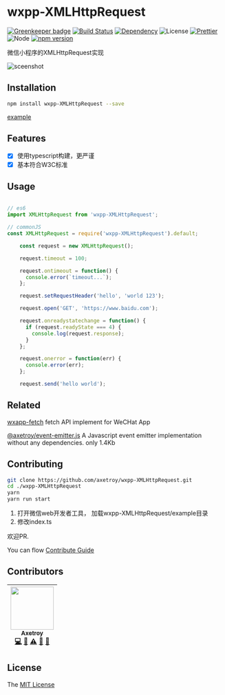# wxpp-XMLHttpRequest

[![Greenkeeper badge](https://badges.greenkeeper.io/axetroy/wxpp-XMLHttpRequest.svg)](https://greenkeeper.io/)
[![Build Status](https://travis-ci.org/axetroy/wxpp-XMLHttpRequest.svg?branch=master)](https://travis-ci.org/axetroy/wxpp-XMLHttpRequest)
[![Dependency](https://david-dm.org/axetroy/wxpp-XMLHttpRequest.svg)](https://david-dm.org/axetroy/wxpp-XMLHttpRequest)
![License](https://img.shields.io/badge/license-MIT-green.svg)
[![Prettier](https://img.shields.io/badge/Code%20Style-Prettier-green.svg)](https://github.com/prettier/prettier)
![Node](https://img.shields.io/badge/node-%3E=6.0-blue.svg?style=flat-square)
[![npm version](https://badge.fury.io/js/wxpp-XMLHttpRequest.svg)](https://badge.fury.io/js/wxpp-XMLHttpRequest)

微信小程序的XMLHttpRequest实现

![sceenshot](https://github.com/axetroy/wxpp-XMLHttpRequest/raw/master/screenshot.gif)

## Installation
```bash
npm install wxpp-XMLHttpRequest --save
```

[example](https://github.com/axetroy/wxpp-XMLHttpRequest/tree/master/example)

## Features

- [x] 使用typescript构建，更严谨
- [x] 基本符合W3C标准

## Usage

```javascript

// es6
import XMLHttpRequest from 'wxpp-XMLHttpRequest';

// commonJS
const XMLHttpRequest = require('wxpp-XMLHttpRequest').default;

    const request = new XMLHttpRequest();

    request.timeout = 100;

    request.ontimeout = function() {
      console.error(`timeout...`);
    };

    request.setRequestHeader('hello', 'world 123');

    request.open('GET', 'https://www.baidu.com');

    request.onreadystatechange = function() {
      if (request.readyState === 4) {
        console.log(request.response);
      }
    };

    request.onerror = function(err) {
      console.error(err);
    };

    request.send('hello world');
```

## Related

[wxapp-fetch](https://github.com/axetroy/wxapp-fetch) fetch API implement for WeCHat App

[@axetroy/event-emitter.js](https://github.com/axetroy/event-emitter.js) A Javascript event emitter implementation without any dependencies. only 1.4Kb

## Contributing

```bash
git clone https://github.com/axetroy/wxpp-XMLHttpRequest.git
cd ./wxpp-XMLHttpRequest
yarn
yarn run start
```

1. 打开微信web开发者工具， 加载wxpp-XMLHttpRequest/example目录
2. 修改index.ts

欢迎PR.

You can flow [Contribute Guide](https://github.com/axetroy/wxpp-XMLHttpRequest/blob/master/contributing.md)

## Contributors

<!-- ALL-CONTRIBUTORS-LIST:START - Do not remove or modify this section -->
| [<img src="https://avatars1.githubusercontent.com/u/9758711?v=3" width="100px;"/><br /><sub>Axetroy</sub>](http://axetroy.github.io)<br />[💻](https://github.com/axetroy/wxpp-XMLHttpRequest/commits?author=axetroy "Code") [🔌](#plugin-axetroy "Plugin/utility libraries") [⚠️](https://github.com/axetroy/wxpp-XMLHttpRequest/commits?author=axetroy "Tests") [🐛](https://github.com/axetroy/wxpp-XMLHttpRequest/issues?q=author%3Aaxetroy "Bug reports") [🎨](#design-axetroy "Design") |
| :---: |
<!-- ALL-CONTRIBUTORS-LIST:END -->

## License

The [MIT License](https://github.com/axetroy/wxpp-XMLHttpRequest/blob/master/LICENSE)
